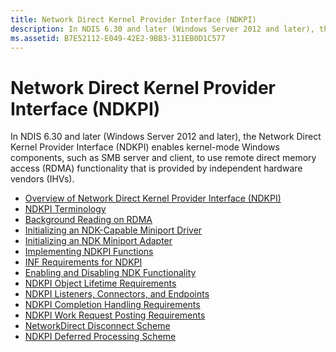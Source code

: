```yaml
---
title: Network Direct Kernel Provider Interface (NDKPI)
description: In NDIS 6.30 and later (Windows Server 2012 and later), the Network Direct Kernel Provider Interface (NDKPI) enables kernel-mode Windows components, such as SMB server and client, to use remote direct memory access (RDMA) functionality that is provided by independent hardware vendors (IHVs).
ms.assetid: B7E52112-E049-42E2-9BB3-311EB0D1C577
---
```


# Network Direct Kernel Provider Interface (NDKPI)


In NDIS 6.30 and later (Windows Server 2012 and later), the Network Direct Kernel Provider Interface (NDKPI) enables kernel-mode Windows components, such as SMB server and client, to use remote direct memory access (RDMA) functionality that is provided by independent hardware vendors (IHVs).

-   [Overview of Network Direct Kernel Provider Interface (NDKPI)](overview-of-network-direct-kernel-provider-interface--ndkpi-.md)
-   [NDKPI Terminology](ndkpi-terminology.md)
-   [Background Reading on RDMA](background-reading-on-rdma.md)
-   [Initializing an NDK-Capable Miniport Driver](initializing-an-ndk-capable-miniport-driver.md)
-   [Initializing an NDK Miniport Adapter](initializing-an-ndk-miniport-adapter.md)
-   [Implementing NDKPI Functions](implementing-ndkpi-callback-functions.md)
-   [INF Requirements for NDKPI](inf-requirements-for-ndkpi.md)
-   [Enabling and Disabling NDK Functionality](enabling-and-disabling-ndk-functionality.md)
-   [NDKPI Object Lifetime Requirements](ndkpi-object-lifetime-requirements.md)
-   [NDKPI Listeners, Connectors, and Endpoints](ndkpi-listeners--connectors--and-endpoints.md)
-   [NDKPI Completion Handling Requirements](ndkpi-completion-handling-requirements.md)
-   [NDKPI Work Request Posting Requirements](ndkpi-work-request-posting-requirements.md)
-   [NetworkDirect Disconnect Scheme](networkdirect-disconnect-scheme.md)
-   [NDKPI Deferred Processing Scheme](ndkpi-deferred-processing-scheme.md)

 

 





